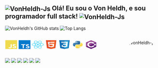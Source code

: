 ## <img align="center" alt="VonHeldh-Js" height="30" width="40" src="https://cdn.jsdelivr.net/gh/devicons/devicon/icons/devicon/devicon-original.svg"> Olá! Eu sou o Von Heldh, e sou programador full stack! <img align="center" alt="VonHeldh-Js" height="30" width="40" src="https://cdn.jsdelivr.net/gh/devicons/devicon/icons/devicon/devicon-original.svg">

![VonHeldh's GitHub stats](https://github-readme-stats.vercel.app/api?username=VonHeldh&show_icons=true&theme=dracula)
![Top Langs](https://github-readme-stats.vercel.app/api/top-langs/?username=VonHeldh&hide_progress=true&theme=dracula)

<div style="display: inline_block"><br>
  <img align="center" alt="VonHeldh-Js" height="30" width="40" src="https://raw.githubusercontent.com/devicons/devicon/master/icons/javascript/javascript-plain.svg">
  <img align="center" alt="VonHeldh-Ts" height="30" width="40" src="https://raw.githubusercontent.com/devicons/devicon/master/icons/typescript/typescript-plain.svg">
  <img align="center" alt="VonHeldh-React" height="30" width="40" src="https://raw.githubusercontent.com/devicons/devicon/master/icons/react/react-original.svg">
  <img align="center" alt="VonHeldh-HTML" height="30" width="40" src="https://raw.githubusercontent.com/devicons/devicon/master/icons/html5/html5-original.svg">
  <img align="center" alt="VonHeldh-CSS" height="30" width="40" src="https://raw.githubusercontent.com/devicons/devicon/master/icons/css3/css3-original.svg">
  <img align="center" alt="VonHeldh-Python" height="30" width="40" src="https://raw.githubusercontent.com/devicons/devicon/master/icons/python/python-original.svg">
  <img align="center" alt="VonHeldh-Csharp" height="30" width="40" src="https://raw.githubusercontent.com/devicons/devicon/master/icons/csharp/csharp-original.svg">
  <img align="right" alt="VonHeldh-pic" height="150" style="border-radius:50px;" src="https://static1.purebreak.com.br/articles/0/49/71/0/@/216582-gravacoes-de-deadpool-2-devem-comecar-200x200-3.jpg">
</div>
  
  ##
 
<div> 
  <a href="https://instagram.com/vonheldh" target="_blank"><img src="https://img.shields.io/badge/-Instagram-%23E4405F?style=for-the-badge&logo=instagram&logoColor=white" target="_blank"></a>
 	<a href="https://twitter.com/vonheldh" target="_blank"><img src="https://img.shields.io/badge/Twitter-1DA1F2?style=for-the-badge&logo=twitter&logoColor=white" target="_blank"></a>
  <a href="https://www.tiktok.com/@vonheldh" target="_blank"><img src="https://img.shields.io/badge/TikTok-000000?style=for-the-badge&logo=tiktok&logoColor=white" target="_blank"></a>
 <a href="https://discord.gg/wagxzStdcR" target="_blank"><img src="https://img.shields.io/badge/Discord-7289DA?style=for-the-badge&logo=discord&logoColor=white" target="_blank"></a> 
  <a href = "mailto:danielvhcosta@gmail.com"><img src="https://img.shields.io/badge/-Gmail-%23333?style=for-the-badge&logo=gmail&logoColor=white" target="_blank"></a>
  <a href="https://www.linkedin.com/in/vonheldh-45875016a" target="_blank"><img src="https://img.shields.io/badge/-LinkedIn-%230077B5?style=for-the-badge&logo=linkedin&logoColor=white" target="_blank"></a> 
  
</div>

